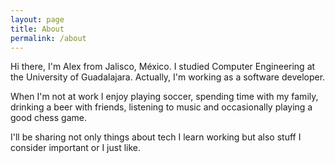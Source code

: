 ```yaml
---
layout: page
title: About
permalink: /about
---
```


Hi there, I'm Alex from Jalisco, México. I studied Computer Engineering at
the University of Guadalajara. Actually, I'm working as a software developer.

When I'm not at work I enjoy playing soccer, spending time with my family,
drinking a beer with friends, listening to music and occasionally playing
a good chess game.

I'll be sharing not only things about tech I learn working but also stuff
I consider important or I just like.
